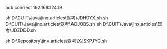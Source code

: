 adb connect 192.168.124.19

sh D:\\CUIT\\Java\\jinx.articles\\驾考\\JDHDYX.sh
sh D:\\CUIT\\Java\\jinx.articles\\驾考\\ADJOBS.sh
sh D:\\CUIT\\Java\\jinx.articles\\驾考\\JDZDDD.sh

sh D:\\Repository\\jinx.articles\\驾考\\XJSKPJYG.sh